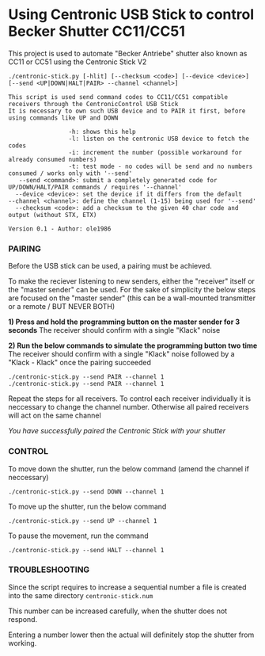 # Using Centronic USB Stick to control Becker Shutter CC11/CC51

This project is used to automate "Becker Antriebe" shutter also known as CC11 or CC51 using the Centronic Stick V2

```
./centronic-stick.py [-hlit] [--checksum <code>] [--device <device>] [--send <UP|DOWN|HALT|PAIR> --channel <channel>]

This script is used send command codes to CC11/CC51 compatible receivers through the CentronicControl USB Stick
It is necessary to own such USB device and to PAIR it first, before using commands like UP and DOWN

                 -h: shows this help
                 -l: listen on the centronic USB device to fetch the codes
                 -i: increment the number (possible workaround for already consumed numbers)
                 -t: test mode - no codes will be send and no numbers consumed / works only with '--send'
   --send <command>: submit a completely generated code for UP/DOWN/HALT/PAIR commands / requires '--channel'
  --device <device>: set the device if it differs from the default
--channel <channel>: define the channel (1-15) being used for '--send'
  --checksum <code>: add a checksum to the given 40 char code and output (without STX, ETX)

Version 0.1 - Author: ole1986
```

### PAIRING

Before the USB stick can be used, a pairing must be achieved.

To make the reciever listening to new senders, either the "receiver" itself or the "master sender" can be used. For the sake of simplicity the below steps are focused on the "master sender" (this can be a wall-mounted transmitter or a remote / BUT NEVER BOTH)

**1) Press and hold the programming button on the master sender for 3 seconds**
The receiver should confirm with a single "Klack" noise

**2) Run the below commands to simulate the programming button two time**
The receiver should confirm with a single "Klack" noise followed by a "Klack - Klack" once the pairing succeeded

```
./centronic-stick.py --send PAIR --channel 1
./centronic-stick.py --send PAIR --channel 1
```

Repeat the steps for all receivers.
To control each receiver individually it is neccessary to change the channel number. Otherwise all paired receivers will act on the same channel

*You have successfully paired the Centronic Stick with your shutter*

### CONTROL

To move down the shutter, run the below command (amend the channel if neccessary)

```
./centronic-stick.py --send DOWN --channel 1
```

To move up the shutter, run the below command

```
./centronic-stick.py --send UP --channel 1
```

To pause the movement, run the command

```
./centronic-stick.py --send HALT --channel 1
```

### TROUBLESHOOTING

Since the script requires to increase a sequential number a file is created into the same directory `centronic-stick.num`

This number can be increased carefully, when the shutter does not respond. 

Entering a number lower then the actual will definitely stop the shutter from working.
